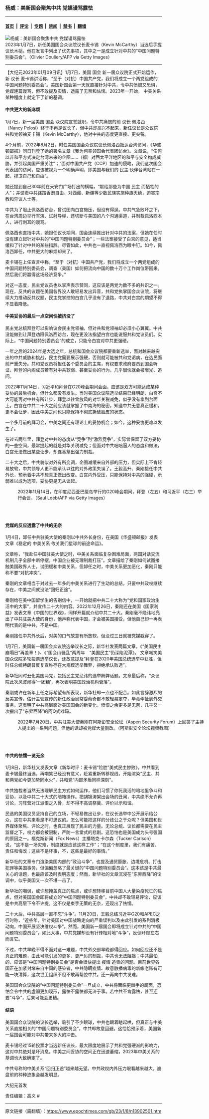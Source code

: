 ### 杨威：美新国会聚焦中共 党媒谩骂露怯

---

#### [首页](../../../..?n13902501) &nbsp;|&nbsp; [评论](../../../../../epoch-comment?n13902501) &nbsp;|&nbsp; [专题](../../../../../epoch-special?n13902501) &nbsp;|&nbsp; [禁闻](../../../../../epoch-news?n13902501) &nbsp;|&nbsp; [禁书](../../../../../books?n13902501) &nbsp;|&nbsp; [翻墙](https://github.com/gfw-breaker/nogfw/blob/master/README.md?n13902501)


<div><img alt="杨威：美新国会聚焦中共 党媒谩骂露怯" class="attachment-djy_600_400 size-djy_600_400 wp-post-image" src="https://i.epochtimes.com/assets/uploads/2023/01/id13902504-GettyImages-1246056181-600x400.jpg"/>
<div class="caption">
 2023年1月7日，新任美国国会众议院议长麦卡锡（Kevin McCarthy）当选后手握议长木槌。他在发言中列出了优先事项，其中之一是成立针对中共的“中国问题特别委员会”。（Olivier Douliery/AFP via Getty Images）
</div></div><hr/><div class="post_content" id="artbody" itemprop="articleBody">
 <!-- article content begin -->
 <p>
  【大纪元2023年01月09日讯】1月7日，美国
  <ok href="https://www.epochtimes.com/gb/tag/%E5%9B%BD%E4%BC%9A.html">
   国会
  </ok>
  新一届众议院正式开始运作，新
  <ok href="https://www.epochtimes.com/gb/tag/%E8%AE%AE%E9%95%BF.html">
   议长
  </ok>
  麦卡锡讲话称，“至于（对抗）中国共产党，我们将成立一个两党组成的中国问题特别委员会”。美国新国会第一天就直接针对中共，令中共愤恨又恐惧，党媒连篇谩骂，但不敢提及实情，透露了无奈和怯懦。2023年一开始，
  <ok href="https://www.epochtimes.com/gb/tag/%E4%B8%AD%E7%BE%8E%E5%85%B3%E7%B3%BB.html">
   中美关系
  </ok>
  某种程度上就定下了新的基调。
 </p>
 <h4>
  中共更大的新麻烦
 </h4>
 <p>
  1月7日，新一届美国
  <ok href="https://www.epochtimes.com/gb/tag/%E5%9B%BD%E4%BC%9A.html">
   国会
  </ok>
  众议院宣誓就职，令中共痛恨的前
  <ok href="https://www.epochtimes.com/gb/tag/%E8%AE%AE%E9%95%BF.html">
   议长
  </ok>
  佩洛西（Nancy Pelosi）终于不再是议长了，但中共却高兴不起来，新任议长是众议院共和党领袖麦卡锡（Kevin McCarthy），他对中共的态度更直接、更尖锐。
 </p>
 <p>
  4个月前，2022年8月2日，时任美国国会众议院议长佩洛西抵达台湾访问，《华盛顿邮报》同日刊登了她的署名文章《我为何率领国会代表团访台》。文章说，“任何以非和平方式决定台湾未来的企图……（都）对西太平洋地区的和平与安全构成威胁，并引起美国严重关注”；“面对中国共产党（CCP）加速的侵略，我们这次国会代表团的访问，应该被视为一个明确声明，即美国与我们的
  <ok href="https://www.epochtimes.com/gb/tag/%E6%B0%91%E4%B8%BB.html">
   民主
  </ok>
  伙伴台湾站在一起，捍卫自己和自由”。
 </p>
 <p>
  她还提到自己30年前在天安门广场打出的横幅，“献给那些为中国
  <ok href="https://www.epochtimes.com/gb/tag/%E6%B0%91%E4%B8%BB.html">
   民主
  </ok>
  而牺牲的人”；并谴责中共践踏香港自由，对西藏、新疆等少数民族实施种族灭绝，迫害宗教和异议人士等。
 </p>
 <p>
  中共为了阻止佩洛西访台，曾试图向白宫施压，但没有得逞。中共气急败坏之下，在台湾周边举行军演、试射导弹，还切断与美国的八个沟通渠道，并制裁佩洛西本人，进行刺耳的谩骂。
 </p>
 <p>
  佩洛西也直指中共，她担任议长期间，国会连续推出针对中共的法案，但她在任时没有建立起针对中共的“中国问题特别委员会”；一些法案接受了白宫的意见，适当缓和了针对中共的某些措辞。尽管如此，中共也一直视佩洛西为眼中钉。如今，佩洛西卸任，中共更大的麻烦却来了。
 </p>
 <p>
  麦卡锡在上任宣言中称，“至于（对抗）中国共产党，我们将成立一个两党组成的中国问题特别委员会，调查（美国）如何把流向中国的数十万个工作岗位带回来。然后我们将赢得这场经济竞争。”
 </p>
 <p>
  对这一态度，民主党议员也以掌声表示赞同，这应该是两党为数不多的共识之一。现在，反共的议题在美国各界没人敢轻易发出异音，共和党执掌国会众议院，将继续大力推动反共议题，民主党掌控的白宫几乎没有了退路，中共对白宫的期望不得不显着降低。
 </p>
 <h4>
  中美妥协的最后一点空间快被挤没了
 </h4>
 <p>
  民主党总统拜登可以影响议会民主党领袖，但对共和党领袖却必须小心翼翼。中共没能做到让拜登劝阻佩洛西访台，现在更没法指望白宫也能说服共和党议员们。实际上，“中国问题特别委员会”的成立，只能令白宫对中共更强硬。
 </p>
 <p>
  一年之后的2024年是大选之年，总统和国会众议院都要重新选举，面对越来越突出的中共威胁和挑战，民主党需要展示强硬，否则就可能被共和党诟病，在选民面前严重失分。共和党议员将担任各个委员会的主席，有权要求政府要员到国会听证，拜登的内阁成员若有对中共软弱、甚至妥协的行为，几乎很快就会被曝光、追问。
 </p>
 <p>
  2022年11月14日，习近平和拜登在G20峰会期间会面，应该是双方可能达成某种妥协的最后机会，但什么都没有发生。当时美国众议院选举结果已经明朗，白宫不大可能再对中共有所让步，拜登以往曾放风的对华关税减免，似乎没有拿到台面上。白宫在中共二十大之前应该就掌握了中南海的秘密，知道中共无意真正缓和，更不会让步，因此中美之间也只能保持不彻底撕破脸皮的状态。
 </p>
 <p>
  一个多月前的拜习会，中美之间还有理论上的妥协机会；如今，这种妥协更难以发生了。
 </p>
 <p>
  在过去两年里，拜登对中共的态度从“竞争”到“激烈竞争”，实际曾保留了双方妥协的一些空间，最常提起的就是对华关税减免；但面对中共咄咄逼人的态度和做法，白宫无法做出某些让步，却连番祭出强力制裁。
 </p>
 <p>
  二十大之后，中共貌似对外有所变调，企图减缓来自外部的压力，但实际上不肯轻易放软，中共领导人更不能承认以往的对外政策失误了。王毅高升、秦刚接任中共外长，预示着中共不想真正做出改变。白宫内外受压，只能保持对中共的强硬，示弱难以成为选项，妥协更是无从谈起。
 </p>
 <figure aria-describedby="caption-attachment-13865988" class="wp-caption aligncenter" id="attachment_13865988" style="width: 600px">
  <ok href="https://i.epochtimes.com/assets/uploads/2022/11/id13865988-GettyImages-1244769037.jpg" target="_blank">
   <img alt="" class="size-large wp-image-13865988" src="https://i.epochtimes.com/assets/uploads/2022/11/id13865988-GettyImages-1244769037-600x394.jpg"/>
  </ok>
  <br/><figcaption class="wp-caption-text" id="caption-attachment-13865988">
   2022年11月14日，在印度尼西亚巴厘岛举行的G20峰会期间，拜登（左五）和习近平（右三）举行会谈。（Saul Loeb/AFP via Getty Images）
  </figcaption><br/>
 </figure><br/>
 <h4>
  党媒的反应透露了中共的无奈
 </h4>
 <p>
  1月4日，卸任中共驻美大使的秦刚以中共外长身份，在美国《华盛顿邮报》发表文章《稳定的
  <ok href="https://www.epochtimes.com/gb/tag/%E4%B8%AD%E7%BE%8E%E5%85%B3%E7%B3%BB.html">
   中美关系
  </ok>
  攸关我们星球的前途命运》。
 </p>
 <p>
  文章称，“我赴任中国驻美大使之时，中美关系面临复杂困难局面，两国对话交流机制几乎全部中断停摆，中国企业被无理制裁打压”。文章描绘了秦刚如何试图接触美国政界人士，试图缓和中美关系，但卸任之时，中美关系更加恶化，秦刚只能称不要“对抗冲突”。
 </p>
 <p>
  秦刚的文章相当于对过去一年多的中美关系进行了生动的总结，只要中共政权继续存在，中美之间就没法“回归正途”。
 </p>
 <p>
  秦刚给在美中国留学生的告别信中，一开始就把中共二十大称为“党和国家政治生活中的大事”，并宣传二十大的内容。2022年12月26日，秦刚还在美国《国家利益》发表文章《中国的世界观》，同样开篇就介绍中共二十大。秦刚毫不隐讳地亮出了中共驻美大使的身份，他声称代表中国，才会被美国接受，但他自己却一再表明代表的是中共，不是中国。
 </p>
 <p>
  秦刚接任中共外长后，对美的口气故意有所放软，但没过三日就被党媒戳穿了。
 </p>
 <p>
  1月7日，美国新一届国会众议院选举议长之际，新华社发表两篇文章，《“美国民主崩塌日”再盖章！》、《“国会山骚乱”两周年　“美国民主”仍深陷泥潭》。 文章嘲笑美国众议院多轮投票选举议长，还故意提及“拜登在2020年美国总统选举中获胜，但时任总统特朗普反复宣称存在大规模选举舞弊，拒绝承认败选”。
 </p>
 <p>
  新华社同时丑化美国两党，包括民主党忌讳的选举舞弊话题。文章最后称，“众议院此次风波闹得‘一团糟’，再次表明美国政治机构衰落”。
 </p>
 <p>
  秦刚或许在新年上任之际希望有所表现，新华社却一点也不配合。如此言辞激烈的反美宣传，估计主管宣传的新任政治局常委蔡奇都不敢轻易定夺，毕竟牵扯到外交事务。这表明了中共高层面对美国国会的新变化，愤恨之余更多是无奈，几乎又一次搬出了“东昇西降”的阿Q式戏码。
 </p>
 <figure aria-describedby="caption-attachment-13786658" class="wp-caption aligncenter" id="attachment_13786658" style="width: 600px">
  <ok href="https://i.epochtimes.com/assets/uploads/2022/07/id13786658-Qin-Gang_20220720.jpg" target="_blank">
   <img alt="" class="size-large wp-image-13786658" src="https://i.epochtimes.com/assets/uploads/2022/07/id13786658-Qin-Gang_20220720-600x401.jpg"/>
  </ok>
  <br/><figcaption class="wp-caption-text" id="caption-attachment-13786658">
   2022年7月20日，中共驻美大使秦刚在阿斯彭安全论坛（Aspen Security Forum）上回答了主持人提出的一系列问题，但他的话却被党媒大量删改。（阿斯彭安全论坛视频截图）
  </figcaption><br/>
 </figure><br/>
 <h4>
  中共的怯懦一览无余
 </h4>
 <p>
  1月8日，新华社又发表文章《新华时评：麦卡锡“险胜”美式民主惨败》。中共看到麦卡锡最终当选，再嘲笑已经没有意义，赶紧重新转移视线，开始渲染“民主、共和两党如今更加势同水火”，共和党“内部矛盾同样深刻”。
 </p>
 <p>
  中共独裁者当然无法理解民主方式如何运作，他们习惯了你死我活的暗地里争斗和妥协，以及中共二十大式的暗箱操作。把胡锦涛架出会场的丑闻，中共绝不允许再讨论，习阵营对江派恨之入骨，却不得不高调祭奠、评价以示和谐。
 </p>
 <p>
  民选的美国议员坚持自己的立场，不轻易做出让步，在议长选举中公开展示给公众，这在中共来看是不可思议的。怎么可能把这样的分歧公之于众呢？但美国和世界媒体聚焦、评论之时，也真正展现了民主的力量。无论总统、议长都需要在民主监督之下，权力都会被限制，严防一言堂式的悲剧。这恐怕也是美国成为头号强国的原因之一。福克斯新闻（Fox News）主播塔克‧卡尔森（Tucker Carlson）说，“这不是一场灾难，制度就是应该这样工作”；“在这个制度里，我们有痛苦、责任和悔改；这些不是坏事，不，这些是最好的事情。”
 </p>
 <p>
  新华社的文章专门渲染美国内部的“政治斗争”，也提及通货膨胀、边境危机、打击犯罪等美国事务，但偏偏忽略了最关键的“中国问题特别委员会”。这本该是中共最关心的话题，也最应该及时表明态度；然而，新华社的文章沉浸在“东昇西降”的论调中，似乎美国又一次不堪一击了。
 </p>
 <p>
  新华社的嘲讽，或许想掩盖真正的焦点，或许想转移目前中国人大量染疫死亡的焦点，但对美国国会即将成立的“中国问题特别委员会”，中共却不敢轻易评论，应该是中共高层下令不许提，这不仅是束手无策的无奈，还现出了怯懦。
 </p>
 <p>
  二十大后，中共高层一直不忘“斗争”。11月20日，王毅总结习近平G20和APEC之行时称，“近些年，针对美国对中国战略走向的严重误判以及由此引发的系列消极动向，中国开展坚决维权斗争”。然而，美国新一届国会即将成立针对中共的“中国问题特别委员会”，如此大事，中共党媒却没有针锋相对地“斗争”，反倒环顾左右而言它。
 </p>
 <p>
  不过，中共早晚不得不面对这一难题，中共外交部早晚都得回应。如何回应还不是真正的难题，由此可能引发的更多、更严厉的制裁，中共也无法阻挡；中共最怕的，应该是“中国问题特别委员会”是否会很快提出
  <ok href="https://www.epochtimes.com/gb/tag/%E7%96%AB%E6%83%85.html">
   疫情
  </ok>
  追责的问题。目前世界各国正在加紧封堵来自中国的感染者，中共隐瞒疫情、故意散播病毒的新帐老账有可能一块清算，这次世卫组织不但不敢再帮腔中共，还一再向中共发难。
 </p>
 <p>
  美国国会众议院的“中国问题特别委员会”一旦成立，中共将面临更棘手的局面，恐怕会令中共的虚弱更加现形，露怯不露怯都无济于事。若中共不肯露怯，甚至还要“斗争”，后果可能会更糟。
 </p>
 <h4>
  结语
 </h4>
 <p>
  美国国会众议院的议长选举，吸引了不少眼球，中共也跟着瞎起哄，但真正与中美关系直接相关的“中国问题特别委员会”，中共却故意回避。这恰恰预示着，美国新一届国会可能对中共带来多大的冲击。
 </p>
 <p>
  麦卡锡经过15轮投票才当选新任议长，最大限度地展示了共和党强硬派的影响力，这对中共绝对是坏消息。中美之间妥协的空间正在迅速萎缩，2023年中美关系的基调也大致确定了。
 </p>
 <p>
  中共号称的中美关系“回归正途”越来越无望。中共政权内外压力眼看越来越大，崩盘前的种种迹象会越发明显。
 </p>
 <p>
  大纪元首发
 </p>
 <p>
  责任编辑：高义 #
 </p>
 <!-- article content end -->
 <div id="below_article_ad">
 </div>
</div>


---

原文链接（需翻墙）：https://www.epochtimes.com/gb/23/1/8/n13902501.htm